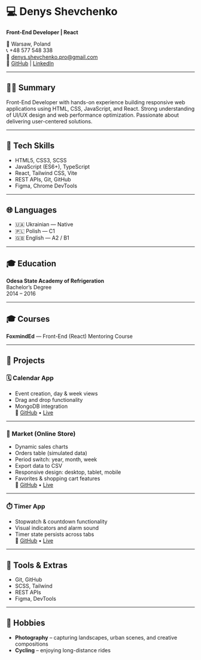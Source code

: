 # 💻 Denys Shevchenko  
**Front-End Developer | React**

📍 Warsaw, Poland  
📞 +48 577 548 338  
📧 [denys.shevchenko.pro@gmail.com](mailto:denys.shevchenko.pro@gmail.com)  
🔗 [GitHub](https://github.com/Denis793) | [LinkedIn](https://www.linkedin.com/in/shevchenkodenys3/)

---

## 👨‍💼 Summary

Front-End Developer with hands-on experience building responsive web applications using HTML, CSS, JavaScript, and React. Strong understanding of UI/UX design and web performance optimization. Passionate about delivering user-centered solutions.

---

## 🧠 Tech Skills

- HTML5, CSS3, SCSS
- JavaScript (ES6+), TypeScript
- React, Tailwind CSS, Vite
- REST APIs, Git, GitHub
- Figma, Chrome DevTools

---

## 🌐 Languages

- 🇺🇦 Ukrainian — Native  
- 🇵🇱 Polish — C1  
- 🇬🇧 English — A2 / B1  

---

## 🎓 Education

**Odesa State Academy of Refrigeration**  
Bachelor’s Degree  
2014 – 2016

---

## 🎓 Courses

**FoxmindEd** — Front-End (React) Mentoring Course

---

## 💼 Projects

### 🗓️ Calendar App  
- Event creation, day & week views  
- Drag and drop functionality  
- MongoDB integration  
🔗 [GitHub](https://github.com/Denis793/Calendar) • [Live](https://calendar-blue-seven.vercel.app/)

---

### 🛒 Market (Online Store)  
- Dynamic sales charts  
- Orders table (simulated data)  
- Period switch: year, month, week  
- Export data to CSV  
- Responsive design: desktop, tablet, mobile  
- Favorites & shopping cart features  
🔗 [GitHub](https://github.com/Denis793/Store) • [Live](https://store-eosin-alpha.vercel.app/)

---

### ⏱️ Timer App  
- Stopwatch & countdown functionality  
- Visual indicators and alarm sound  
- Timer state persists across tabs  
🔗 [GitHub](https://github.com/Denis793/Timer) • [Live](https://timer-app-iota-five.vercel.app/)

---

## 🎯 Tools & Extras

- Git, GitHub
- SCSS, Tailwind
- REST APIs
- Figma, DevTools

---

## 📸 Hobbies

- **Photography** – capturing landscapes, urban scenes, and creative compositions  
- **Cycling** – enjoying long-distance rides  
